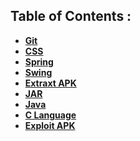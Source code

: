 ## Table of Contents : 
- <b>[Git](Parent/Git.md)</b>
- <b>[CSS](Parent/CSS.md)</b>
- <b>[Spring](Parent/Spring.md)</b>
- <b>[Swing](Parent/Swing.md)</b>
- <b>[Extraxt APK](Parent/extract-apk.md)</b>
- <b>[JAR](Parent/jar.md)</b>
- <b>[Java](Parent/java.md)</b>
- <b>[C Language](Parent/c.md)</b>
- <b>[Exploit APK](Parent/payload.md)</b>
